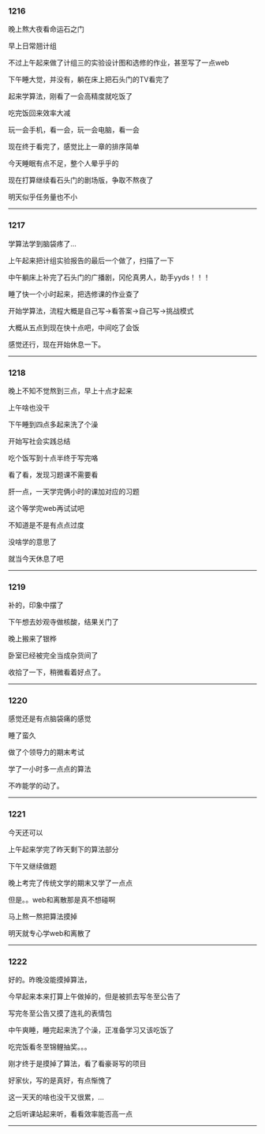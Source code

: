 ### 1216

晚上熬大夜看命运石之门

早上日常翘计组

不过上午起来做了计组三的实验设计图和选修的作业，甚至写了一点web

下午睡大觉，并没有，躺在床上把石头门的TV看完了

起来学算法，刚看了一会高精度就吃饭了

吃完饭回来效率大减

玩一会手机，看一会，玩一会电脑，看一会

现在终于看完了，感觉比上一章的排序简单

今天睡眠有点不足，整个人晕乎乎的

现在打算继续看石头门的剧场版，争取不熬夜了

明天似乎任务量也不小

___

### 1217

学算法学到脑袋疼了...

上午起来把计组实验报告的最后一个做了，扫描了一下

中午躺床上补完了石头门的广播剧，冈伦真男人，助手yyds！！！

睡了快一个小时起来，把选修课的作业查了

开始学算法，流程大概是自己写->看答案->自己写->挑战模式

大概从五点到现在快十点吧，中间吃了会饭

感觉还行，现在开始休息一下。

___

### 1218

晚上不知不觉熬到三点，早上十点才起来

上午啥也没干

下午睡到四点多起来洗了个澡

开始写社会实践总结

吃个饭写到十点半终于写完咯

看了看，发现习题课不需要看

肝一点，一天学完俩小时的课加对应的习题

这个等学完web再试试吧

不知道是不是有点点过度

没啥学的意思了

就当今天休息了吧

___

### 1219

补的，印象中摆了

下午想去妙观寺做核酸，结果关门了

晚上搬来了银桦

卧室已经被完全当成杂货间了

收拾了一下，稍微看着好点了。

___

### 1220

感觉还是有点脑袋痛的感觉

睡了蛮久

做了个领导力的期末考试

学了一小时多一点点的算法

不咋能学的动了。

___

### 1221

今天还可以

上午起来学完了昨天剩下的算法部分

下午又继续做题

晚上考完了传统文学的期末又学了一点点

但是。。web和离散那是真不想碰啊

马上熬一熬把算法摸掉

明天就专心学web和离散了

___

### 1222

好的。昨晚没能摸掉算法，

今早起来本来打算上午做掉的，但是被抓去写冬至公告了

写完冬至公告又摸了连礼的表情包

中午爽睡，睡完起来洗了个澡，正准备学习又该吃饭了

吃完饭看冬至锦鲤抽奖。。。

刚才终于是摸掉了算法，看了看豪哥写的项目

好家伙，写的是真好，有点惭愧了

这一天天的啥也没干又很累，...

之后听课站起来听，看看效率能否高一点

___

